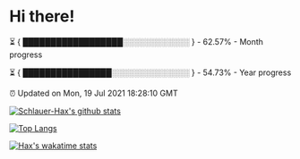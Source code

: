 # Hi there!

⏳ { ██████████████████░░░░░░░░░░░░ } - 62.57% - Month progress

⏳ { ████████████████░░░░░░░░░░░░░░ } - 54.73% - Year progress

⏰ Updated on Mon, 19 Jul 2021 18:28:10 GMT


[![Schlauer-Hax's github stats](https://github-readme-stats.vercel.app/api?username=Schlauer-Hax&show_icons=true&theme=dark&count_private=true)](https://github.com/Schlauer-Hax)


[![Top Langs](https://github-readme-stats.vercel.app/api/top-langs/?username=Schlauer-Hax&layout=compact&theme=dark)](https://github.com/Schlauer-Hax?tab=repositories)


[![Hax's wakatime stats](https://github-readme-stats.vercel.app/api/wakatime?username=Hax&theme=dark)](https://wakatime.com/@Hax)

